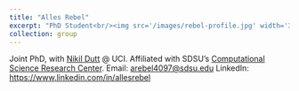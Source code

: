 ```yaml
---
title: "Alles Rebel"
excerpt: "PhD Student<br/><img src='/images/rebel-profile.jpg' width='300'>"
collection: group
---
```


Joint PhD, with [Nikil Dutt](https://duttgroup.ics.uci.edu/group-members) @ UCI.
Affiliated with SDSU’s [Computational Science Research Center](https://www.csrc.sdsu.edu/).
Email: arebel4097@sdsu.edu
LinkedIn: https://www.linkedin.com/in/allesrebel